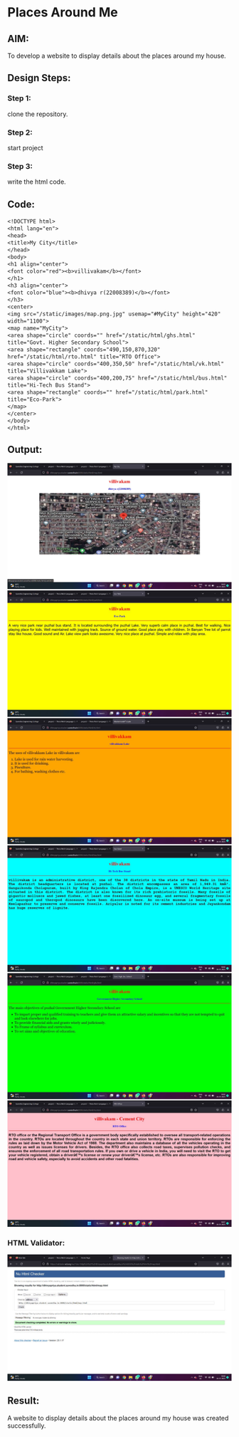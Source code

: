 # Places Around Me
## AIM:
To develop a website to display details about the places around my house.

## Design Steps:

### Step 1:
clone the repository.
### Step 2:
start project
### Step 3:
write the html code.
## Code:
```
<!DOCTYPE html>
<html lang="en">
<head>
<title>My City</title>
</head>
<body>
<h1 align="center">
<font color="red"><b>villivakam</b></font>
</h1>
<h3 align="center">
<font color="blue"><b>dhivya r(22008389)</b></font>
</h3>
<center>
<img src="/static/images/map.png.jpg" usemap="#MyCity" height="420" width="1100">
<map name="MyCity">
<area shape="circle" coords="" href="/static/html/ghs.html" title="Govt. Higher Secondary School">
<area shape="rectangle" coords="490,150,870,320" href="/static/html/rto.html" title="RTO Office">
<area shape="circle" coords="400,350,50" href="/static/html/vk.html" title="Villivakkam Lake">
<area shape="circle" coords="400,200,75" href="/static/html/bus.html" title="Hi-Tech Bus Stand">
<area shape="rectangle" coords="" href="/static/html/park.html" title="Eco-Park">
</map>
</center>
</body>
</html>
```

## Output:
![m1](./images/m1.jpeg)
![m2](./images/m2.jpeg)
![m3](./images/m3.jpeg)
![m4](./images/m4.jpeg)
![m5](./images/m5.jpeg)
![m6](./images/m6.jpeg)

### HTML Validator:
![m7](./images/m7.jpeg)

## Result:
A website to display details about the places around my house was created successfully.